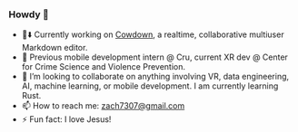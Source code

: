 ### Howdy 👋
- 🐄⬇️ Currently working on [Cowdown](https://cowdown.net/), a realtime, collaborative multiuser Markdown editor.
- 🔭 Previous mobile development intern @ Cru, current XR dev @ Center for Crime Science and Violence Prevention.
- 👯 I’m looking to collaborate on anything involving VR, data engineering, AI, machine learning, or mobile development. I am currently learning Rust.
- 📫 How to reach me: zach7307@gmail.com
- ⚡ Fun fact: I love Jesus!

